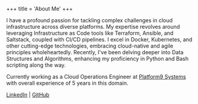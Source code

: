 +++
title = 'About Me'
+++

I have a profound passion for tackling complex challenges in cloud infrastructure across diverse platforms. My expertise revolves around leveraging Infrastructure as Code tools like Terraform, Ansible, and Saltstack, coupled with CI/CD pipelines. I excel in Docker, Kubernetes, and other cutting-edge technologies, embracing cloud-native and agile principles wholeheartedly. Recently, I've been delving deeper into Data Structures and Algorithms, enhancing my proficiency in Python and Bash scripting along the way.

Currently working as a Cloud Operations Engineer at [Platform9 Systems](https://platform9.com) with overall experience of 5 years in this domain.

[LinkedIn](https://www.linkedin.com/in/sanchit-pathak7/) | [GitHub](https://github.com/sanchitpathak7/)